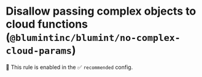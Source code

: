 # Disallow passing complex objects to cloud functions (`@blumintinc/blumint/no-complex-cloud-params`)

💼 This rule is enabled in the ✅ `recommended` config.

<!-- end auto-generated rule header -->
